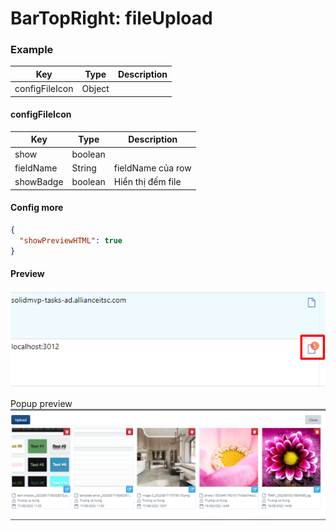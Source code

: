 # BarTopRight: fileUpload

### Example
| Key             | Type       | Description |
| ------          | ---------- | ----------- |
| configFileIcon  | Object     |             |

#### configFileIcon
| Key             | Type       | Description |
| ------          | ---------- | ----------- |
| show            | boolean    |             |
| fieldName       | String     | fieldName của row |
| showBadge       | boolean    | Hiển thị đếm file |

#### Config more
```json
{
  "showPreviewHTML": true
}
```

#### Preview
![](../../../.gitbook/assets/barTopRight_uploadFile.png)

Popup preview  
![](../../../.gitbook/assets/barTopRight_uploadFilePopup.png)
